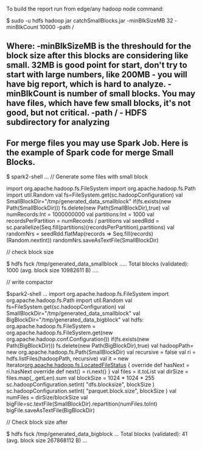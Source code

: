 To build the report run from edge/any hadoop node command:

$ sudo -u hdfs hadoop jar catchSmallBlocks.jar  -minBlkSizeMB 32 -minBlkCount 10000 -path /

Where:
-minBlkSizeMB is the threshould for the block size after this blocks are considering like small. 32MB is good point for start, don't try to start with large numbers, like 200MB - you will have big report, which is hard to analyze.
-minBlkCount is number of small blocks. You may have files, which have few small blocks, it's not good, but not critical.
-path / - HDFS subdirectory for analyzing
------------------------------------------------------------------
For merge files you may use Spark Job. Here is the example of Spark code for merge Small Blocks.
------------------------------------------------------------------

$ spark2-shell
…
// Generate some files with small block

import org.apache.hadoop.fs.FileSystem
import org.apache.hadoop.fs.Path
import util.Random
val fs=FileSystem.get(sc.hadoopConfiguration)
val SmallBlockDir="/tmp/generated_data_smallblock"
if(fs.exists(new Path(SmallBlockDir)))
  fs.delete(new Path(SmallBlockDir),true)
val numRecords:Int = 1000000000
val partitions:Int = 1000
val recordsPerPartition = numRecords / partitions
val seedRdd = sc.parallelize(Seq.fill(partitions)(recordsPerPartition),partitions)
val randomNrs = seedRdd.flatMap(records => Seq.fill(records)(Random.nextInt))
randomNrs.saveAsTextFile(SmallBlockDir)

// check block size

$ hdfs fsck /tmp/generated_data_smallblock
…..
Total blocks (validated):      1000 (avg. block size 10982611 B)
….

// write compactor

$spark2-shell
…
import org.apache.hadoop.fs.FileSystem
import org.apache.hadoop.fs.Path
import util.Random
val fs=FileSystem.get(sc.hadoopConfiguration)
val SmallBlockDir="/tmp/generated_data_smallblock"
val BigBlockDir="/tmp/generated_data_bigblock"
val hdfs: org.apache.hadoop.fs.FileSystem = org.apache.hadoop.fs.FileSystem.get(new org.apache.hadoop.conf.Configuration())
if(fs.exists(new Path(BigBlockDir)))
  fs.delete(new Path(BigBlockDir),true)
val hadoopPath= new org.apache.hadoop.fs.Path(SmallBlockDir)
val recursive = false
val ri = hdfs.listFiles(hadoopPath, recursive)
val it = new Iterator[org.apache.hadoop.fs.LocatedFileStatus]() {
  override def hasNext = ri.hasNext
  override def next() = ri.next()
}
val files = it.toList
val dirSize = files.map(_.getLen).sum
val blockSize = 1024 * 1024 * 255
sc.hadoopConfiguration.setInt( "dfs.blocksize", blockSize )
sc.hadoopConfiguration.setInt( "parquet.block.size", blockSize )
val numFiles = dirSize/blockSize
val bigFile=sc.textFile(SmallBlockDir).repartition(numFiles.toInt)
bigFile.saveAsTextFile(BigBlockDir)

// Check block size after

$ hdfs fsck /tmp/generated_data_bigblock
…
 Total blocks (validated):      41 (avg. block size 267868112 B)
…
